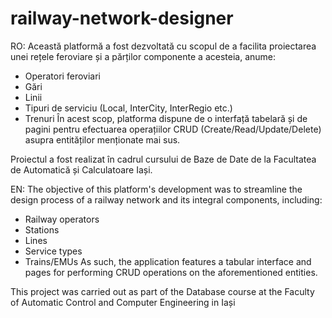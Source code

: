 # railway-network-designer

RO: 
Această platformă a fost dezvoltată cu scopul de a facilita proiectarea unei rețele feroviare și a părților componente a acesteia, anume:
* Operatori feroviari
* Gări
* Linii
* Tipuri de serviciu (Local, InterCity, InterRegio etc.)
* Trenuri
În acest scop, platforma dispune de o interfață tabelară și de pagini pentru efectuarea operațiilor CRUD (Create/Read/Update/Delete) asupra entităților menționate mai sus.

Proiectul a fost realizat în cadrul cursului de Baze de Date de la Facultatea de Automatică și Calculatoare Iași.

EN:
The objective of this platform's development was to streamline the design process of a railway network and its integral components, including:
* Railway operators
* Stations
* Lines
* Service types
* Trains/EMUs
As such, the application features a tabular interface and pages for performing CRUD operations on the aforementioned entities.

This project was carried out as part of the Database course at the Faculty of Automatic Control and Computer Engineering in Iași

